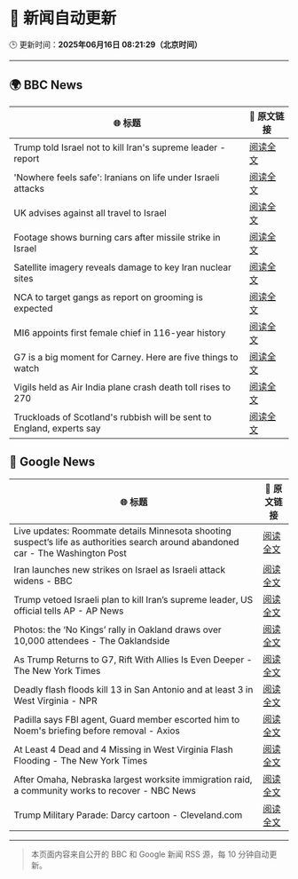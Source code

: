 # 🧠 新闻自动更新

🕒 更新时间：**2025年06月16日 08:21:29（北京时间）**

---

## 🌍 BBC News

| 🌐 标题 | 🔗 原文链接 |
|--------|-------------|
| Trump told Israel not to kill Iran's supreme leader - report | [阅读全文](https://www.bbc.com/news/articles/ckg7gl4zegyo) |
| 'Nowhere feels safe': Iranians on life under Israeli attacks | [阅读全文](https://www.bbc.com/news/articles/c8xgxdr01wro) |
| UK advises against all travel to Israel | [阅读全文](https://www.bbc.com/news/articles/c1kvk8jpy3vo) |
| Footage shows burning cars after missile strike in Israel | [阅读全文](https://www.bbc.com/news/videos/c8rermxkx75o) |
| Satellite imagery reveals damage to key Iran nuclear sites | [阅读全文](https://www.bbc.com/news/articles/c7808xvv737o) |
| NCA to target gangs as report on grooming is expected | [阅读全文](https://www.bbc.com/news/articles/c70601550rro) |
| MI6 appoints first female chief in 116-year history | [阅读全文](https://www.bbc.com/news/articles/czxyx04dv1wo) |
| G7 is a big moment for Carney. Here are five things to watch | [阅读全文](https://www.bbc.com/news/articles/clyg07jj17eo) |
| Vigils held as Air India plane crash death toll rises to 270 | [阅读全文](https://www.bbc.com/news/articles/c0575me7j82o) |
| Truckloads of Scotland's rubbish will be sent to England, experts say | [阅读全文](https://www.bbc.com/news/articles/c0r1de24pdgo) |

## 📰 Google News

| 🌐 标题 | 🔗 原文链接 |
|--------|-------------|
| Live updates: Roommate details Minnesota shooting suspect’s life as authorities search around abandoned car - The Washington Post | [阅读全文](https://news.google.com/rss/articles/CBMiogFBVV95cUxPNjViM0o0a2V3NEtNRmdWUDFrZjBLNlJ0N1ltZFdmWmJCeGtkQTFqbnhPOWMyUHlHLThiWVpxQW1fc3FIUzdFQm9ibTM0S1ZoZW5DWU1SNTdHV1pwNlZoZnlJa1RtRk0tNl82bm1GWjJxOGlmUF9xUGo5U3BuMzVPSC12Vlc3dGs0RzRCOUlMT1BXYUNPMmZHcHBVaFVmUDhUb1E?oc=5) |
| Iran launches new strikes on Israel as Israeli attack widens - BBC | [阅读全文](https://news.google.com/rss/articles/CBMiWkFVX3lxTE1aMHVmazhSLXMzM1ZCV1QzX2hsX2ZBRlBhYWF2SFh2bFUzanJYbHZrVjI0bmV1cFdBZ1pfS2J2OWVoRW0zVFNvRU1zR1Fxc1pNWWM5RzhSaXE2UdIBX0FVX3lxTE9DY3loamU5X0MxYVJuY0lQYm5fYkJVZUNnOURVS3VaMG1WVU0tUy15dlExdjlxdkFaWGdkeHlMMHlyLUU3b2IxYzdRN3c2WV9iT3pDSlpIeGdhV1VOR2tR?oc=5) |
| Trump vetoed Israeli plan to kill Iran’s supreme leader, US official tells AP - AP News | [阅读全文](https://news.google.com/rss/articles/CBMijAFBVV95cUxQOEhvV01VVGNyRE81d2s4bWdKSkJMQ213MUlkaGFwYWtDWTBXejYxTzBsckwyVExaSjEwUk5mS1kzSHJ6OS1fQ0Job2pzSm1mb2YwSkhSR1J2NlF2ZUNWc2tLa3FCclJQcDIyc1ZNSDJwVFEwODdZNkRSQnhFZmlTcnNBMVBMZUE3ZmM3MA?oc=5) |
| Photos: the ‘No Kings’ rally in Oakland draws over 10,000 attendees - The Oaklandside | [阅读全文](https://news.google.com/rss/articles/CBMioAFBVV95cUxQZ09pUjdZeng5U2pBUmlmMzVVMFd2S0QyeGVDOXlqRXZrSlIxa0x3b0lxRngxbzhHbHQycEhZLXJvT1c0T0ZVU05VRE9oRHowb2U3eVdCSDVzZzZlZnQydVNXRnM2cGNVb1hrQTN6SExsR1EyUlJ3MGY5R2V3M3d0VGRLaEljRlAyZVZSNXcyNDBvTWEzV0ZZRVdjNmtjVmQ5?oc=5) |
| As Trump Returns to G7, Rift With Allies Is Even Deeper - The New York Times | [阅读全文](https://news.google.com/rss/articles/CBMikwFBVV95cUxNMTA2djVhRXdQaGNPZlB4cjlPZ0FEVUZrVHgtcE13NnlCNU9vNzk4WlpBZkNhWEs2MVNuaEdhSDA4U1FoZ0EyODVBYWtRRTdTNmtGUHNhaGU3SWlOeENfMnVyRjdoR3ZMX05wbHJnenY3Y2dCRmNiakJkWUI2VjVPS1lIYUVETVN3YU4zSVdzTGxmSlE?oc=5) |
| Deadly flash floods kill 13 in San Antonio and at least 3 in West Virginia - NPR | [阅读全文](https://news.google.com/rss/articles/CBMilAFBVV95cUxOYUdHeVBjaDgxU25HTXhZNmFQamJhYURJT1dLbE02UWFkYVAtbG5xYnF2Q2NIazNmcWJ4elVlVlB4Z2g3Tm1GSlA3Rm9COExHMmNTUVYydWwwcXRjOEFWWGt2clNjWW1wdW5NVnQwakcyU21rWmwyUWd4cjhEU0lrcjJoM25FbkNKMkl0TUlzNkpPRE9x?oc=5) |
| Padilla says FBI agent, Guard member escorted him to Noem's briefing before removal - Axios | [阅读全文](https://news.google.com/rss/articles/CBMieEFVX3lxTE05RzZnOVRJY2JrekFWUW4wOU9WSmhaaHY4Z251ZkctRlJUZTM2TXNOZjZvWXAzeVREUllLbFcyX1dtQWJnS25zREdON3VaZUx0elNCQjUtUmRFV2NRTFhnVXhSejE0ZkxoaDVtRFZYWW41dUF5M0RnSA?oc=5) |
| At Least 4 Dead and 4 Missing in West Virginia Flash Flooding - The New York Times | [阅读全文](https://news.google.com/rss/articles/CBMifEFVX3lxTE9ZWFJoRnhRYXBMemZGb1RqM0Zid3l5d01hNm9vXzlkUl9PZHo1VTlMd1p4dnRPcFZ1b1Y3NEpReWFJX1l0VHoxMzkxQnVSakw5LXM5cnd1OEJaamQ4bVhVdkc3WHdDa2FuMF9USjVQREpqQjItZTBiY3g2bzQ?oc=5) |
| After Omaha, Nebraska largest worksite immigration raid, a community works to recover - NBC News | [阅读全文](https://news.google.com/rss/articles/CBMilAFBVV95cUxQQkZWemFWRWxiZHBPRElPNDlXTUgxXzJQSXlicTZIOWVqbnNfZWZtYWdZZnEzaThtd2NrMWR2eXM1QldoZ243SFVNWEJsVl9zZ0JVSWt0ZGN5R19ZTW5rTFZtOVRLZUhaX2JONmRrWVNRM1Rld3pLQnk0MFo0SEpsXzBRQlN2R2JMVXVRU29MOXpMYUhI0gFWQVVfeXFMT0dhY1R3ZjE4UjFLRDhOamNhSXRNSFFnbUQ5eXE1QVVyREZtUFcyaklrX0pGTEp2YUZ1cFllZ0d4SFE5TFhGWWN5OV94ZDhuQlg1ZGxSRmc?oc=5) |
| Trump Military Parade: Darcy cartoon - Cleveland.com | [阅读全文](https://news.google.com/rss/articles/CBMihwFBVV95cUxPSXlfN0JQUDktSkRfb0dGa05nZGNYVDlSMmFOZ1lKWkpad0hveldsdmszWmhhOThPSGJUT2w2R0lGUXZPUVNJSGRsMlhnQ0djX3ZsS1lVU1hQZG5yOG5QcnpGcmRyTEQ5TGNMMTRha2p2MnZHbERONW12YWVxWTJRNE52cFQ5cDjSAZsBQVVfeXFMTjhrZEFpWUZzRjQ4Umx4Zms3R2FVZU9oTW1jRjZkNVBxQWJRQnMwQ2IxUlJvRnVHSkVQeGxLSU5oNVZONlZveFJoU0dtem96b1ZwalNfMUo3SHdzWDZIaFIxTVlsWUtGRXU1bnhJdEFFY2Fvb2VDZktyeXI4UjgyckxaUTNmOTdJS0sxVktFaVpHRU5oVG42ZkxPVU0?oc=5) |

---
> 本页面内容来自公开的 BBC 和 Google 新闻 RSS 源，每 10 分钟自动更新。
